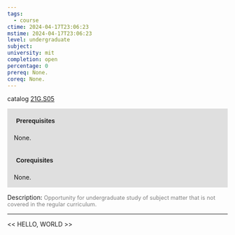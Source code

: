 ```yaml
---
tags:
  - course
ctime: 2024-04-17T23:06:23
mstime: 2024-04-17T23:06:23
level: undergraduate
subject: 
university: mit
completion: open
percentage: 0
prereq: None.
coreq: None.
---
```


catalog [21G.S05](http://student.mit.edu/catalog/m21Gs.html#21G.S05)

<span style="display: block; padding: 15px; background-color: rgb(100, 100, 100, 0.2);"><font id="m_prereq2281_0" style="display: block; font-family: Arial, sans-serif; font-weight: bold; padding: 5px">Prerequisites</font><br><span id="prereq2281_0">None.</span></span>
<span style="display: block; padding: 15px; background-color: rgb(100, 100, 100, 0.2);"><font id="m_coreq2281_0" style="display: block; font-family: Arial, sans-serif; font-weight: bold; padding: 5px">Corequisites</font><br><span id="coreq2281_0">None.</span></span>

<font style="">Description:</font>
<font style="color: grey; font-size: 0.8rem;">Opportunity for undergraduate study of subject matter that is not covered in the regular curriculum.</font>



---

<< HELLO, WORLD >>
